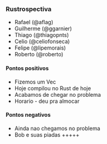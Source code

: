 ### Rustrospectiva

- Rafael (@aflag)
- Guilherme (@ggarnier)
- Thiago (@thiagopnts)
- Celio (@celiofonseca)
- Felipe (@lipemorais)
- Roberto (@roberto)

#### Pontos positivos

- Fizemos um Vec<Vec>
- Hoje compilou no Rust de hoje
- Acabamos de chegar no problema
- Horario - deu pra almocar

#### Pontos negativos

- Ainda nao chegamos no problema
- Bob e suas piadas +++++

